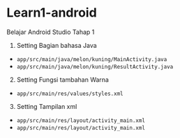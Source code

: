 # Learn1-android

Belajar Android Studio Tahap 1

1. Setting Bagian bahasa Java
- `app/src/main/java/melon/kuning/MainActivity.java`  
- `app/src/main/java/melon/kuning/ResultActivity.java`

2. Setting Fungsi tambahan Warna
- `app/src/main/res/values/styles.xml`

3. Setting Tampilan xml
- `app/src/main/res/layout/activity_main.xml`
- `app/src/main/res/layout/activity_main.xml`
